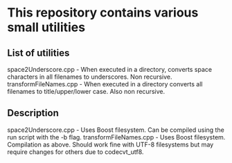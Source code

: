 # This repository contains various small utilities

## List of utilities
space2Underscore.cpp - When executed in a directory, converts space characters in all filenames to underscores. Non recursive.
transformFileNames.cpp - When executed in a directory converts all filenames to title/upper/lower case. Also non recursive.

## Description
space2Underscore.cpp - Uses Boost filesystem. Can be compiled using the run script with the -b flag.
transformFileNames.cpp - Uses Boost filesystem. Compilation as above. Should work fine with UTF-8 filesystems but may require changes for others due to codecvt_utf8.
